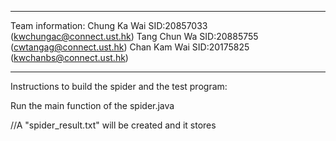 *********************************************************************************************
Team information:
Chung Ka Wai 	    SID:20857033 	(kwchungac@connect.ust.hk)
Tang Chun Wa  		SID:20885755 	(cwtangag@connect.ust.hk)
Chan Kam Wai  		SID:20175825 	(kwchanbs@connect.ust.hk)
*********************************************************************************************

Instructions to build the spider and the test program:

Run the main function of the spider.java

//A "spider_result.txt" will be created and it stores
